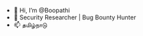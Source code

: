 - 👋 Hi, I’m @Boopathi
- 👀 Security Researcher | Bug Bounty Hunter
- 📫 தமிழ்நாடு

<!---
Boopath1/Boopath1 is a ✨ special ✨ repository because its `README.md` (this file) appears on your GitHub profile.
You can click the Preview link to take a look at your changes.
--->
